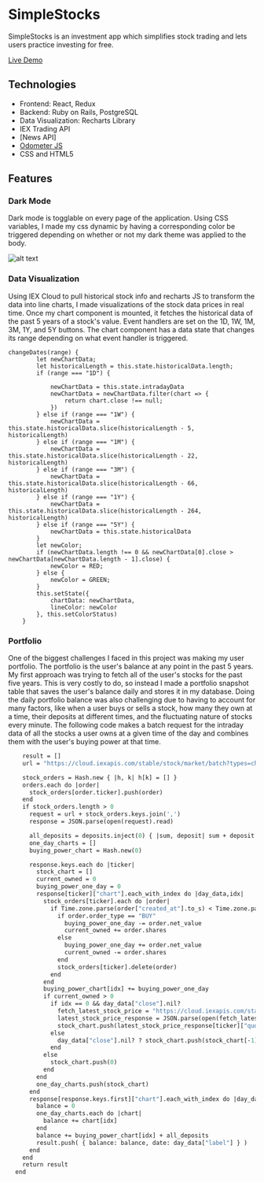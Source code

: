 # SimpleStocks

SimpleStocks is an investment app which simplifies stock trading and lets users practice investing for free.

[Live Demo](https://simplestocks-fsp.herokuapp.com/#/)

## Technologies

* Frontend: React, Redux
* Backend: Ruby on Rails, PostgreSQL
* Data Visualization: Recharts Library
* IEX Trading API
* [News API]
* [Odometer JS](https://github.hubspot.com/odometer/docs/welcome/)
* CSS and HTML5

## Features
### Dark Mode
Dark mode is togglable on every page of the application. Using CSS variables, I made my css dynamic by having a corresponding color be triggered depending on whether or not my dark theme was applied to the body. 

![alt text](https://imgur.com/V7dhg70)

### Data Visualization
Using IEX Cloud to pull historical stock info and recharts JS to transform the data into line charts, I made visualizations of the stock data prices in real time. Once my chart component is mounted, it fetches the historical data of the past 5 years of a stock's value. Event handlers are set on the 1D, 1W, 1M, 3M, 1Y, and 5Y buttons. The chart component has a data state that changes its range depending on what event handler is triggered.
```
changeDates(range) {
        let newChartData;
        let historicalLength = this.state.historicalData.length;
        if (range === "1D") {

            newChartData = this.state.intradayData
            newChartData = newChartData.filter(chart => {
                return chart.close !== null;
            })
        } else if (range === "1W") {
            newChartData = this.state.historicalData.slice(historicalLength - 5, historicalLength)
        } else if (range === "1M") {
            newChartData = this.state.historicalData.slice(historicalLength - 22, historicalLength)
        } else if (range === "3M") {
            newChartData = this.state.historicalData.slice(historicalLength - 66, historicalLength)
        } else if (range === "1Y") {
            newChartData = this.state.historicalData.slice(historicalLength - 264, historicalLength)
        } else if (range === "5Y") {
            newChartData = this.state.historicalData
        }
        let newColor;
        if (newChartData.length !== 0 && newChartData[0].close > newChartData[newChartData.length - 1].close) {
            newColor = RED;
        } else {
            newColor = GREEN;
        }
        this.setState({
            chartData: newChartData,
            lineColor: newColor
        }, this.setColorStatus)
    }
```
### Portfolio
One of the biggest challenges I faced in this project was making my user portfolio. The portfolio is the user's balance at any point in the past 5 years. My first approach was trying to fetch all of the user's stocks for the past five years. This is very costly to do, so instead I made a portfolio snapshot table that saves the user's balance daily and stores it in my database. Doing the daily portfolio balance was also challenging due to having to account for many factors, like when a user buys or sells a stock, how many they own at a time, their deposits at different times, and the fluctuating nature of stocks every minute. The following code makes a batch request for the intraday data of all the stocks a user owns at a given time of the day and combines them with the user's buying power at that time.

```   def create_one_day_portfolio 
    result = []
    url = "https://cloud.iexapis.com/stable/stock/market/batch?types=chart&range=1d&chartInterval=5&last=5&token=#{API_TOKEN}&symbols="

    stock_orders = Hash.new { |h, k| h[k] = [] }
    orders.each do |order|
      stock_orders[order.ticker].push(order)
    end
    if stock_orders.length > 0
      request = url + stock_orders.keys.join(',')
      response = JSON.parse(open(request).read)

      all_deposits = deposits.inject(0) { |sum, deposit| sum + deposit.deposit_money}
      one_day_charts = []
      buying_power_chart = Hash.new(0)

      response.keys.each do |ticker|
        stock_chart = []
        current_owned = 0
        buying_power_one_day = 0
        response[ticker]["chart"].each_with_index do |day_data,idx|
          stock_orders[ticker].each do |order|
            if Time.zone.parse(order["created_at"].to_s) < Time.zone.parse(day_data["label"])
              if order.order_type == "BUY"
                buying_power_one_day -= order.net_value
                current_owned += order.shares
              else
                buying_power_one_day += order.net_value
                current_owned -= order.shares
              end
              stock_orders[ticker].delete(order)
            end
          end
          buying_power_chart[idx] += buying_power_one_day
          if current_owned > 0
            if idx == 0 && day_data["close"].nil? 
              fetch_latest_stock_price = "https://cloud.iexapis.com/stable/stock/market/batch?types=quote&token=#{API_TOKEN}&symbols=#{ticker}"
              latest_stock_price_response = JSON.parse(open(fetch_latest_stock_price).read)
              stock_chart.push(latest_stock_price_response[ticker]["quote"]["previousClose"]* current_owned)
            else
              day_data["close"].nil? ? stock_chart.push(stock_chart[-1]) : stock_chart.push(day_data["close"] * current_owned)
            end
          else
            stock_chart.push(0)
          end
        end
        one_day_charts.push(stock_chart)
      end
      response[response.keys.first]["chart"].each_with_index do |day_data,idx|
        balance = 0
        one_day_charts.each do |chart|
          balance += chart[idx] 
        end
        balance += buying_power_chart[idx] + all_deposits
        result.push( { balance: balance, date: day_data["label"] } )
      end
    end
    return result
  end

```
